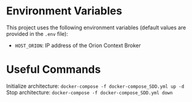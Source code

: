 # Environment Variables

This project uses the following environment variables (default values are provided in the `.env` file):

- `HOST_ORION`: IP address of the Orion Context Broker

# Useful Commands

Initialize architecture: `docker-compose -f docker-compose_SDD.yml up -d`
Stop architecture: `docker-compose -f docker-compose_SDD.yml down`
